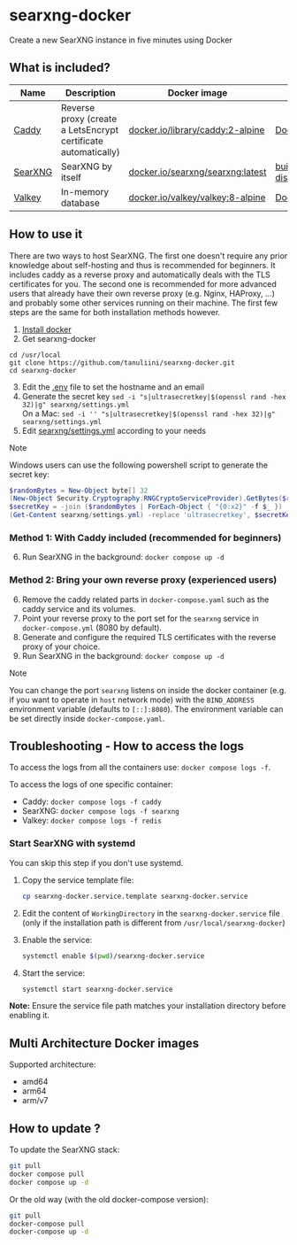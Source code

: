 # searxng-docker

Create a new SearXNG instance in five minutes using Docker

## What is included?

| Name                                          | Description                                                    | Docker image                                                                 | Dockerfile                                                                                                                                                                                    |
|-----------------------------------------------|----------------------------------------------------------------|------------------------------------------------------------------------------|-----------------------------------------------------------------------------------------------------------------------------------------------------------------------------------------------|
| [Caddy](https://github.com/caddyserver/caddy) | Reverse proxy (create a LetsEncrypt certificate automatically) | [docker.io/library/caddy:2-alpine](https://hub.docker.com/_/caddy)           | [Dockerfile](https://github.com/caddyserver/caddy-docker/blob/master/Dockerfile.tmpl)                                                                                                         |
| [SearXNG](https://github.com/searxng/searxng) | SearXNG by itself                                              | [docker.io/searxng/searxng:latest](https://hub.docker.com/r/searxng/searxng) | [builder.dockerfile](https://github.com/searxng/searxng/blob/master/container/builder.dockerfile) [dist.dockerfile](https://github.com/searxng/searxng/blob/master/container/dist.dockerfile) |
| [Valkey](https://github.com/valkey-io/valkey) | In-memory database                                             | [docker.io/valkey/valkey:8-alpine](https://hub.docker.com/r/valkey/valkey)   | [Dockerfile](https://github.com/valkey-io/valkey-container/blob/mainline/Dockerfile.template)                                                                                                 |

## How to use it

There are two ways to host SearXNG. The first one doesn't require any prior knowledge about self-hosting and thus is
recommended for beginners. It includes caddy as a reverse proxy and automatically deals with the TLS certificates for
you. The second one is recommended for more advanced users that already have their own reverse proxy (e.g. Nginx,
HAProxy, ...) and probably some other services running on their machine. The first few steps are the same for both
installation methods however.

1. [Install docker](https://docs.docker.com/install/)
2. Get searxng-docker

```shell
cd /usr/local
git clone https://github.com/tanuliini/searxng-docker.git
cd searxng-docker
```

3. Edit the [.env](https://github.com/searxng/searxng-docker/blob/master/.env) file to set the hostname and an email
4. Generate the secret key `sed -i "s|ultrasecretkey|$(openssl rand -hex 32)|g" searxng/settings.yml`  
   On a Mac: `sed -i '' "s|ultrasecretkey|$(openssl rand -hex 32)|g" searxng/settings.yml`
5. Edit [searxng/settings.yml](https://github.com/searxng/searxng-docker/blob/master/searxng/settings.yml) according to
   your needs

> [!NOTE]
> Windows users can use the following powershell script to generate the secret key:
> ```powershell
> $randomBytes = New-Object byte[] 32
> (New-Object Security.Cryptography.RNGCryptoServiceProvider).GetBytes($randomBytes)
> $secretKey = -join ($randomBytes | ForEach-Object { "{0:x2}" -f $_ })
> (Get-Content searxng/settings.yml) -replace 'ultrasecretkey', $secretKey | Set-Content searxng/settings.yml
> ```

### Method 1: With Caddy included (recommended for beginners)

6. Run SearXNG in the background: `docker compose up -d`

### Method 2: Bring your own reverse proxy (experienced users)

6. Remove the caddy related parts in `docker-compose.yaml` such as the caddy service and its volumes.
7. Point your reverse proxy to the port set for the `searxng` service in `docker-compose.yml` (8080 by default).
8. Generate and configure the required TLS certificates with the reverse proxy of your choice.
9. Run SearXNG in the background: `docker compose up -d`

> [!NOTE]
> You can change the port `searxng` listens on inside the docker container (e.g. if you want to operate in `host`
> network mode) with the `BIND_ADDRESS` environment variable (defaults to `[::]:8080`). The environment variable can be
> set directly inside `docker-compose.yaml`.

## Troubleshooting - How to access the logs

To access the logs from all the containers use: `docker compose logs -f`.

To access the logs of one specific container:

- Caddy: `docker compose logs -f caddy`
- SearXNG: `docker compose logs -f searxng`
- Valkey: `docker compose logs -f redis`

### Start SearXNG with systemd

You can skip this step if you don't use systemd.

1. Copy the service template file:
   ```sh
   cp searxng-docker.service.template searxng-docker.service
   ```

2. Edit the content of ```WorkingDirectory``` in the ```searxng-docker.service``` file (only if the installation path is
   different from ```/usr/local/searxng-docker```)

3. Enable the service:
   ```sh
   systemctl enable $(pwd)/searxng-docker.service
   ```

4. Start the service:
   ```sh
   systemctl start searxng-docker.service
   ```

**Note:** Ensure the service file path matches your installation directory before enabling it.

## Multi Architecture Docker images

Supported architecture:

- amd64
- arm64
- arm/v7

## How to update ?

To update the SearXNG stack:

```sh
git pull
docker compose pull
docker compose up -d
```

Or the old way (with the old docker-compose version):

```sh
git pull
docker-compose pull
docker-compose up -d
```
